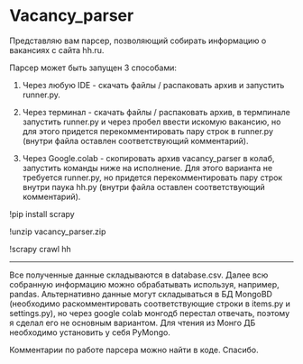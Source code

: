 # Vacancy_parser

Представляю вам парсер, позволяющий собирать информацию о вакансиях с сайта hh.ru. 

Парсер может быть запущен 3 способами:

1) Через любую IDE - скачать файлы / распаковать архив и запустить runner.py.

2) Через терминал - скачать файлы / распаковать архив, в термпинале запустить runner.py и через пробел ввести искомую вакансию, но для этого придется перекомментировать пару строк в runner.py (внутри файла оставлен соответствующий комментарий).

3) Через Google.colab - скопировать архив vacancy_parser в колаб, запустить команды ниже на исполнение. Для этого варианта не требуется runner.py, но придется перекомментировать пару строк внутри паука hh.py (внутри файла оставлен соответствующий комментарий).

!pip install scrapy 

!unzip vacancy_parser.zip 

!scrapy crawl hh

______________________________________________________________________________

Все полученные данные складываются в database.csv. Далее всю собранную информацию можно обрабатывать используя, например, pandas. Альтернативно данные могут складываться в БД MongoBD (необходимо раскомментировать соответствующие строки в items.py и settings.py), но через google colab монгодб перестал отвечать, поэтому я сделал его не основным вариантом. Для чтения из Монго ДБ необходимо установить у себя PyMongo.

Комментарии по работе парсера можно найти в коде. Спасибо.
